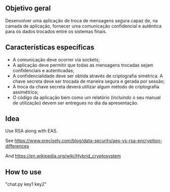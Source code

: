 ## Objetivo geral
Desenvolver uma aplicação de troca de mensagens segura capaz de, na camada de aplicação, fornecer uma comunicação confidencial e autêntica para os dados trocados entre os sistemas finais.

## Características específicas
- A comunicação deve ocorrer via sockets;
- A aplicação deve permitir que todas as mensagens trocadas sejam confidenciais e
autenticadas;
- A confidencialidade deve ser obtida através de criptografia simétrica. A chave secreta deve
ser trocada de maneira segura e gerada por sessão;
- A troca da chave secreta deverá utilizar algum método de criptografia assimétrica;
- O código da aplicação bem como um relatório (incluindo o seu manual de utilização) devem
ser entregues no dia da apresentação.


## Idea
Use RSA along with EAS.

See https://www.precisely.com/blog/data-security/aes-vs-rsa-encryption-differences

And https://en.wikipedia.org/wiki/Hybrid_cryptosystem

## How to use
"chat.py key1 key2"